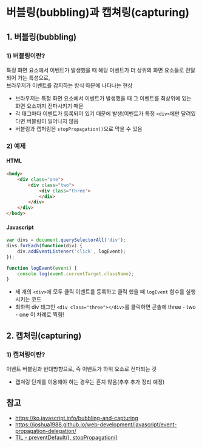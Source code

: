 # 버블링(bubbling)과 캡쳐링(capturing)
## 1. 버블링(bubbling)
### 1) 버블링이란?
특정 화면 요소에서 이벤트가 발생했을 때 해당 이벤트가 더 상위의 화면 요소들로 전달되어 가는 특성으로, <br>
브라우저가 이벤트를 감지하는 방식 때문에 나타나는 현상
- 브라우저는 특정 화면 요소에서 이벤트가 발생했을 때 그 이벤트를 최상위에 있는 화면 요소까지 전파시키기 때문
- 각 태그마다 이벤트가 등록되어 있기 때문에 발생(이벤트가 특정 ```<div>```에만 달려있다면 버블링이 일어나지 않음
- 버블링과 캡처링은 ```stopPropagation()```으로 막을 수 있음

### 2) 예제
#### HTML
```html
<body>
	<div class="one">
		<div class="two">
			<div class="three">
			</div>
		</div>
	</div>
</body>

```
#### Javascript
```javascript
var divs = document.querySelectorAll('div');
divs.forEach(function(div) {
	div.addEventListener('click', logEvent);
});

function logEvent(event) {
	console.log(event.currentTarget.className);
}
```
- 세 개의 ```<div>```에 모두 클릭 이벤트를 등록하고 클릭 했을 때 ```logEvent``` 함수를 실행시키는 코드
- 최하위 div 태그인 ```<div class="three"></div>```를 클릭하면 콘솔에 three - two - one 이 차례로 찍힘!

## 2. 캡처링(capturing)
### 1) 캡쳐링이란?
이벤트 버블링과 반대방향으로, 즉 이벤트가 하위 요소로 전파되는 것
- 캡쳐링 단계를 이용해야 하는 경우는 흔치 않음(추후 추가 정리 예정)

## 참고
- https://ko.javascript.info/bubbling-and-capturing
- https://joshua1988.github.io/web-development/javascript/event-propagation-delegation/
- [TIL - preventDefault(), stopPropagation()](https://github.com/yyeonggg/TIL/blob/master/Javascript/preventDefault()_stopPropagation().md)
